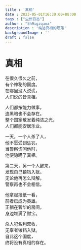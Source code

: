 ```yaml
---
title : '真相'
date : 2023-05-01T16:30:00+08:00
tags : ["尘世百态"]
author : "5h9igzqanx"
description : '纯洁真相的陨落'
backgroundImage : ''
draft : false
---
```


# 真相

在很久很久之前，  
有个神秘的国度。  
在哪里没人说谎，  
人们说的皆真相。  
  
人们都按能力做事，  
连黑暗也不会存在。  
整个国家散发着纯洁之光，  
人们都能安居乐业。  
  
一天，一个人杀了人，  
他不愿受到惩罚。  
当警察询问他时，  
他便隐瞒了真相。  
  
第二天，另一个人醒来，  
发现自己锒铛入狱。  
无论他再怎么辩解，  
警察再也不会相信。  
  
他拿起报纸一看，  
前者已成为英雄。  
正躺在奢华的房间，  
身边堆满了财宝。  
  
杀人犯名利双收，  
无辜者锒铛入狱。  
自此这个国度，  
终将没有真相的存在。  
